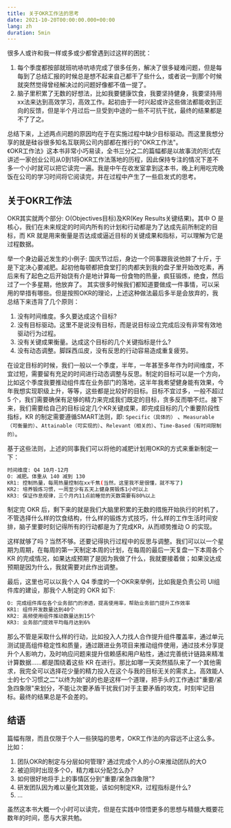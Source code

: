 ```yaml
---
title: 关于OKR工作法的思考
date: 2021-10-20T00:00:00.000+00:00
lang: zh
duration: 5min
---
```


很多人或许和我一样或多或少都曾遇到过这样的困扰：
1. 每个季度都按部就班吭哧吭哧完成了很多任务，解决了很多疑难问题，但是每每到了总结汇报的时候总是想不起来自己都干了些什么，或者说一到那个时候就突然觉得曾经解决过的问题好像都不值一提了。
2. 脑子里积累了无数的好想法，比如我要健康饮食，我要坚持健身，我要坚持用xx法来达到高效学习，高效工作。起初由于一时兴起或许这些做法都能收到正向的反馈，但是半个月过后一旦受到中途的一些不可抗干扰，最终的结果都是不了了之。

总结下来，上述两点问题的原因均在于在实施过程中缺少目标驱动。而这里我想分享的就是硅谷很多知名互联网公司内部都在推行的"OKR工作法"。  
《OKR工作法》这本书非常小巧易读，全书三分之二的篇幅都是以故事流的形式在讲述一家创业公司从0到1将OKR工作法落地的历程，因此保持专注的情况下差不多一个小时就可以把它读完一遍。我是中午在收发室拿到这本书，晚上利用吃完晚饭在公司的学习时间将它阅读完，并在过程中产生了一些启发式的思考。

## 关于OKR工作法
OKR其实就两个部分: O(Objectives目标)及KR(Key Results关键结果)。其中 O 是核心，我们在未来规定的时间内所有的计划和行动都是为了达成先前所制定的目标，而 KR 就是用来衡量是否达成或逼近目标的关键成果和指标，可以理解为它是过程数据。

举一个身边最近发生的小例子:
国庆节过后，身边一个同事跟我说他胖了十斤，于是下定决心要减肥。起初他每顿都把食堂打的肉都夹到我的盘子里开始改吃素，再后来有了起色之后开始饶有介是地计算每一份食物的热量，疯狂锻炼，绝食，然后过了一个多星期，他放弃了。
其实很多时候我们都知道要做成一件事情，可以采用的举措有哪些。但是按照OKR的理论，上述这种做法最后多半是会放弃的，我总结下来违背了几个原则：
1. 没有时间维度。多久要达成这个目标?
2. 没有目标驱动。这里不是说没有目标，而是说目标设立完成后没有非常有效地驱动行为过程。
3. 没有关键成果衡量。达成这个目标的几个关键指标是什么?
4. 没有动态调整。脚踩西瓜皮，没有反思的行动容易造成重复疲劳。

在设定目标的时候，我们一般以一个季度，半年，一年甚至多年作为时间维度，不宜过短，需要留有充足的时间进行动态调整与反思。制定的目标可以是一个方向，比如这个季度我要推动组件库在业务部门的落地，这半年我希望健身能有效果，今年我想实现职级上升，等等，这些都是比较好的目标。目标不宜过多，一般不超过 5 个，我们需要确保有足够的精力来完成我们既定的目标，贪多反而嚼不烂。接下来，我们需要给自己的目标设定几个KR关键成果，即完成目标的几个重要阶段性指标，KR 的制定需要遵循SMART法则，即: `Specific（具体的）` 、`Measurable（可衡量的）`、`Attainable（可实现的）`、`Relevant（相关的）`、`Time-Based（有时间限制的）`。  

基于这些法则，上述的同事我们可以将他的减肥计划用OKR的方式来重新制定一下：
```bash
时间维度: Q4 10月-12月
O: 减肥。体重从 140 减到 130
KR1: 控制热量，每周热量控制在xx千焦(当然，这里我不是很懂，就不写了)
KR2: 培养锻炼习惯，一周至少有五天上健身房锻炼1小时以上
KR3: 保证作息规律，三个月内11点前睡觉的天数需要有80%以上
```

制定完 OKR 后，剩下来的就是我们大脑里积累的无数的措施开始执行的时机了，不管选择什么样的饮食结构，什么样的锻炼方式技巧，什么样的工作生活时间安排，脑子里要时刻记得所有的行动都是为了完成KR，从而顺势推动 O 的实现。  

这样就够了吗？当然不够。还要记得执行过程中的反思与调整。我们可以以一个星期为周期，在每周的第一天制定本周的计划，在每周的最后一天复盘一下本周各个 KR 的完成情况，如果达成预期了是因为我做了什么，我就要接着做；如果没达成预期是因为什么，我就需要对此作出调整。  

最后，这里也可以以我个人 Q4 季度的一个OKR来举例，比如我是负责公司 UI组件库的建设，那我个人制定的 OKR 如下:
```bash
O: 完成组件库在各个业务部门的渗透，提高使用率，帮助业务部门提升工作效率
KR1: 组件开发数量达到40个
KR2: 高频使用组件推动数量达到15个
KR3: 业务部门提效平均每月达到6%
```

那么不管是采取什么样的行动，比如投入人力找人合作提升组件覆盖率，通过单元测试提高组件稳定性和质量，通过跟进业务项目来推动组件使用，通过技术分享提升个人影响力，及时响应问题来提升信赖感和用户粘性，通过完善统计链路来精准计算数据......都是围绕着这些 KR 在进行。那比如哪一天突然插队来了一个其他需求，我完全可以选择花少量的精力投入在这个与我的目标无关的需求上。高效能人士的七个习惯之二"以终为始"说的也是这样一个道理，把手头的工作通过"重要/紧急四象限"来划分，不能让次要矛盾干扰我们对于主要矛盾的攻克，时刻牢记目标。最终的结果总是不会差的。

## 结语
篇幅有限，而且仅限于个人一些狭隘的思考，OKR工作法的内容远不止这么多。比如：

1. 团队OKR的制定与分层如何管理? 通过完成个人的小O来推动团队的大O
2. 被迫同时出现多个O，精力难以分配怎么办?
3. 如何很好地将手上的事情区分到"重要/紧急四象限"?
4. 研发团队因为难以量化其效能，该如何制定KR，过程指标是什么?
5. ...

虽然这本书大概一个小时可以读完，但是在实践中领悟更多的思想与精髓大概要花数年的时间，愿与大家共勉。

